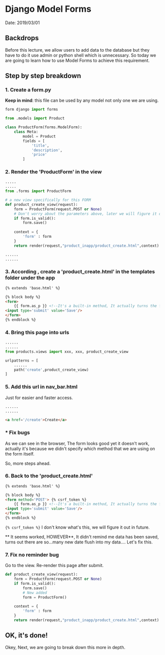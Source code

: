 # Django Model Forms

Date: 2019/03/01 

## Backdrops

Before this lecture, we allow users to add data to the database but they have to do it use admin or python shell which is unnecessary. So today we are going to learn how to use Model Forms to achieve this requirement.

## Step by step breakdown

### 1. Create a form.py

**Keep in mind**: this file can be used by any model not only one we are using.

```python
form django import forms

from .models import Product

class ProductForm(forms.ModelForm):
    class Meta:
        model = Product
        fields = [
            'title',
            'description',
            'price'
        ]
```



### 2. Render the 'ProductForm' in the view

``` python
.....
.....
from .forms import ProductForm

# a new view specifically for this FORM
def product_create_view(request):
    form = ProductForm(request.POST or None) 
    # Don't worry about the parameters above, later we will figure it out. Let's just type these out and make the model form work.
    if form.is_valid():
        form.save()
    
    context = {
        'form' : form
    }
    return render(request,"product_inapp/product_create.html",context)

......
......    
```



### 3. According , create a 'product_create.html' in the templates folder under the app

``` html
{% extends 'base.html' %}

{% block body %}
<form>
    {{ form.as_p }} <!--It's a built-in method, It actually turns the form that we are passing as context into a html form render it out with paragraph tags -->
<input type='submit' value='Save'/>
</form>
{% endblock %}
```

### 4. Bring this page into urls

``` python
......
......
from products.views import xxx, xxx, product_create_view

urlpatterns = [
    ......
    path('create',product_create_view)
]
```

### 5. Add this url in nav_bar.html 

Just for easier and faster access.

``` html
......
......

<a href='/create'>Create</a>
```



### \* Fix bugs

As we can see in the browser, The form looks good yet it doesn't work, actually it's because we didn't specify which method that we are using on the form itself. 

So, more steps ahead.



### 6. Back to the 'product_create.html'

``` html
{% extends 'base.html' %}

{% block body %}
<form method='POST'> {% csrf_token %}
    {{ form.as_p }} <!--It's a built-in method, It actually turns the form that we are passing as context into a html form render it out with paragraph tags -->
<input type='submit' value='Save'/>
</form>
{% endblock %}
```

`{% csrf_token %}` I don't know what's this, we will figure it out in future.

** It seems worked, HOWEVER**, It didn't remind me data has been saved, turns out there are so...many new date flush into my data....  Let's fix this.

### 7. Fix no reminder bug

Go to the view. Re-render this page after submit.

``` python
def product_create_view(request):
    form = ProductForm(request.POST or None) 
    if form.is_valid():
        form.save()
        # New added
        form = ProductForm()
    
    context = {
        'form' : form
    }
    return render(request,"product_inapp/product_create.html",context)
```



## OK, it's done!

Okey, Next, we are going to break down this more in depth.